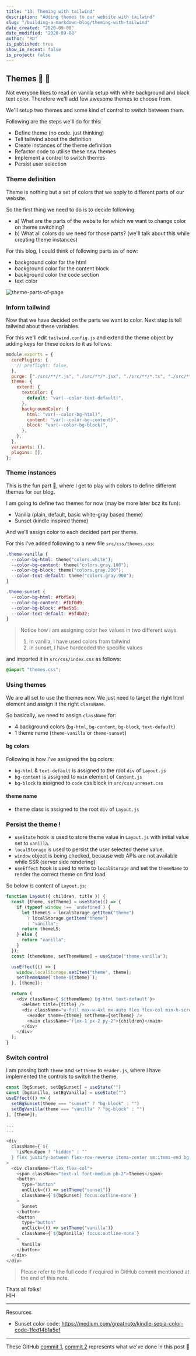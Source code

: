 ```yaml
---
title: "13. Theming with tailwind"
description: "Adding themes to our website with tailwind"
slug: "/building-a-markdown-blog/theming-with-tailwind"
date_created: "2020-09-08"
date_modified: "2020-09-08"
author: "RD"
is_published: true
show_in_recent: false
is_project: false
---
```


## Themes 🎨 🤩

Not everyone likes to read on vanilla setup with white background and black text color. Therefore we'll add few awesome themes to choose from.

We'll setup two themes and some kind of control to switch between them.

Following are the steps we'll do for this:

- Define theme (no code. just thinking)
- Tell tailwind about the definition
- Create instances of the theme definition
- Refactor code to utilise these new themes
- Implement a control to switch themes
- Persist user selection

### Theme definition

Theme is nothing but a set of colors that we apply to different parts of our website.

So the first thing we need to do is to decide following:

- a) What are the parts of the website for which we want to change color on theme switching?
- b) What all colors do we need for those parts? (we'll talk about this while creating theme instances)

For this blog, I could think of following parts as of now:

- background color for the html
- background color for the content block
- background color the code section
- text color

![theme-parts-of-page](./colored-parts.png)

### Inform tailwind

Now that we have decided on the parts we want to color. Next step is tell tailwind about these variables.

For this we'll edit `tailwind.config.js` and extend the theme object by adding keys for these colors to it as follows:

```js
module.exports = {
  corePlugins: {
    // preflight: false,
  },
  purge: ["./src/**/*.js", "./src/**/*.jsx", "./src/**/*.ts", "./src/**/*.tsx"],
  theme: {
    extend: {
      textColor: {
        default: "var(--color-text-default)",
      },
      backgroundColor: {
        html: "var(--color-bg-html)",
        content: "var(--color-bg-content)",
        block: "var(--color-bg-block)",
      },
    },
  },
  variants: {},
  plugins: [],
};
```

### Theme instances

This is the fun part 🤩, where I get to play with colors to define different themes for our blog.

I am going to define two themes for now (may be more later bcz its fun):

- Vanilla (plain, default, basic white-gray based theme)
- Sunset (kindle inspired theme)

And we'll assign color to each decided part per theme.

For this I've added following to a new file `src/css/themes.css`:

```css
.theme-vanilla {
  --color-bg-html: theme("colors.white");
  --color-bg-content: theme("colors.gray.100");
  --color-bg-block: theme("colors.gray.200");
  --color-text-default: theme("colors.gray.900");
}

.theme-sunset {
  --color-bg-html: #fbf5e9;
  --color-bg-content: #fbf0d9;
  --color-bg-block: #fbe5b5;
  --color-text-default: #5f4b32;
}
```

> Notice how i am assigning color hex values in two different ways.
>
> 1. In vanilla, I have used colors from tailwind
> 2. In sunset, I have hardcoded the specific values

and imported it in `src/css/index.css` as follows:

```css
@import "themes.css";
```

### Using themes

We are all set to use the themes now. We just need to target the right html element and assign it the right `className`.

So basically, we need to assign `className` for:

- 4 background colors (`bg-html`, `bg-content`, `bg-block`, `text-default`)
- 1 theme name (`theme-vanilla` or `theme-sunset`)

#### bg colors

Following is how I've assigned the bg colors:

- `bg-html` & `text-default` is assigned to the root `div` of `Layout.js`
- `bg-content` is assigned to `main` element of `Content.js`
- `bg-block` is assigned to `code` css block in `src/css/unreset.css`

#### theme name

- theme class is assigned to the root `div` of `Layout.js`

### Persist the theme !

- `useState` hook is used to store theme value in `Layout.js` with initial value set to `vanilla`.
- `localStorage` is used to persist the user selected theme value.
- `window` object is being checked, because web APIs are not available while SSR (server side rendering)
- `useEffect` hook is used to write to `localStorage` and set the `themeName` to render the correct theme on first load.

So below is content of `Layout.js`:

```js
function Layout({ children, title }) {
  const [theme, setTheme] = useState(() => {
    if (typeof window !== `undefined`) {
      let themeLS = localStorage.getItem("theme")
        ? localStorage.getItem("theme")
        : "vanilla";
      return themeLS;
    } else {
      return "vanilla";
    }
  });
  const [themeName, setThemeName] = useState("theme-vanilla");

  useEffect(() => {
    window.localStorage.setItem("theme", theme);
    setThemeName(`theme-${theme}`);
  }, [theme]);

  return (
    <div className={`${themeName} bg-html text-default`}>
      <Helmet title={title} />
      <div className="w-full max-w-4xl mx-auto flex flex-col min-h-screen font-sans">
        <Header theme={theme} setTheme={setTheme} />
        <main className="flex-1 px-2 py-2">{children}</main>
      </div>
    </div>
  );
}
```

### Switch control

I am passing both `theme` and `setTheme` to `Header.js`, where I have implemented the controls to switch the theme:

```js
const [bgSunset, setBgSunset] = useState("")
const [bgVanilla, setBgVanilla] = useState("")
useEffect(() => {
  setBgSunset(theme === "sunset" ? "bg-block" : "")
  setBgVanilla(theme === "vanilla" ? "bg-block" : "")
}, [theme]);

...
...

<div
  className={`${
    !isMenuOpen ? "hidden" : ""
  } flex justify-between flex-row-reverse items-center sm:items-end bg-content rounded px-8 py-4`}
>
  <div className="flex flex-col">
    <span className="text-xl font-medium pb-2">Themes</span>
    <button
      type="button"
      onClick={() => setTheme("sunset")}
      className={`${bgSunset} focus:outline-none`}
    >
      Sunset
    </button>
    <button
      type="button"
      onClick={() => setTheme("vanilla")}
      className={`${bgVanilla} focus:outline-none`}
    >
      Vanilla
    </button>
  </div>
</div>
```

> Please refer to the full code if required in GitHub commit mentioned at the end of this note.

Thats all folks!  
HIH

---

Resources

- Sunset color code: https://medium.com/greatnote/kindle-sepia-color-code-1fed14b1a5ef

---

These GitHub [commit 1](https://github.com/raevilman/the-rd-notes/commit/434b9e9512ffa7ab33babab2620fa1fc8c77cc4b), [commit 2](https://github.com/raevilman/the-rd-notes/pull/7/commits/e71c8580f4aa8ae399cb627d7fe954443a82fa0e) represents what we've done in this post 🤩
